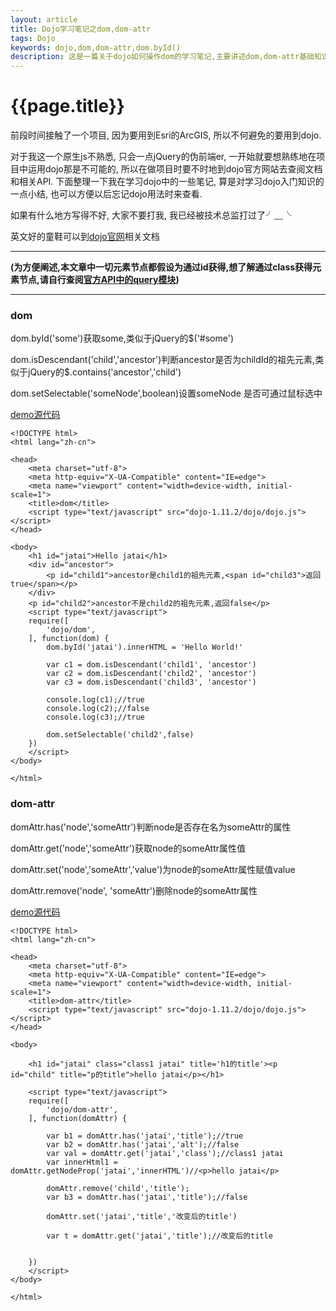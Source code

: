 ```yaml
--- 
layout: article 
title: Dojo学习笔记之dom,dom-attr
tags: Dojo
keywords: dojo,dom,dom-attr,dom.byId()
description: 这是一篇关于dojo如何操作dom的学习笔记,主要讲述dom,dom-attr基础知识,如:dom.byId()方法。
---
```

# {{page.title}}

前段时间接触了一个项目, 因为要用到Esri的ArcGIS, 所以不何避免的要用到dojo.

对于我这一个原生js不熟悉, 只会一点jQuery的伪前端er, 一开始就要想熟练地在项目中运用dojo那是不可能的, 所以在做项目时要不时地到dojo官方网站去查阅文档和相关API. 下面整理一下我在学习dojo中的一些笔记, 算是对学习dojo入门知识的一点小结, 也可以方便以后忘记dojo用法时来查看.

如果有什么地方写得不好, 大家不要打我, 我已经被技术总监打过了╯﹏╰

英文好的童鞋可以到[dojo官网](http://dojotoolkit.org/ 'dojo官方网站')相关文档

***
__(为方便阐述,本文章中一切元素节点都假设为通过id获得,想了解通过class获得元素节点,请自行查阅[官方API中的query模块](http://dojotoolkit.org/api/))__ 

***

### dom ###

dom.byId('some')获取some,类似于jQuery的$('#some')

dom.isDescendant('child','ancestor')判断ancestor是否为childId的祖先元素,类似于jQuery的$.contains('ancestor','child')

dom.setSelectable('someNode',boolean)设置someNode 是否可通过鼠标选中

[demo源代码](https://github.com/ytmjatai/dojo)

	<!DOCTYPE html>
	<html lang="zh-cn">

	<head>
	    <meta charset="utf-8">
	    <meta http-equiv="X-UA-Compatible" content="IE=edge">
	    <meta name="viewport" content="width=device-width, initial-scale=1">
	    <title>dom</title>
	    <script type="text/javascript" src="dojo-1.11.2/dojo/dojo.js"></script>
	</head>

	<body>
	    <h1 id="jatai">Hello jatai</h1>
	    <div id="ancestor">
	        <p id="child1">ancestor是child1的祖先元素,<span id="child3">返回true</span></p>
	    </div>
	    <p id="child2">ancestor不是child2的祖先元素,返回false</p>
	    <script type="text/javascript">
	    require([
	        'dojo/dom',
	    ], function(dom) {
	        dom.byId('jatai').innerHTML = 'Hello World!'

	        var c1 = dom.isDescendant('child1', 'ancestor')
	        var c2 = dom.isDescendant('child2', 'ancestor')
	        var c3 = dom.isDescendant('child3', 'ancestor')

	        console.log(c1);//true
	        console.log(c2);//false
	        console.log(c3);//true

	        dom.setSelectable('child2',false)
	    })
	    </script>
	</body>

	</html>


### dom-attr ###

domAttr.has('node','someAttr')判断node是否存在名为someAttr的属性

domAttr.get('node','someAttr')获取node的someAttr属性值 

domAttr.set('node','someAttr','value')为node的someAttr属性赋值value

domAttr.remove('node', 'someAttr')删除node的someAttr属性

[demo源代码](https://github.com/ytmjatai/dojo)

	<!DOCTYPE html>
	<html lang="zh-cn">

	<head>
	    <meta charset="utf-8">
	    <meta http-equiv="X-UA-Compatible" content="IE=edge">
	    <meta name="viewport" content="width=device-width, initial-scale=1">
	    <title>dom-attr</title>
	    <script type="text/javascript" src="dojo-1.11.2/dojo/dojo.js"></script>
	</head>

	<body>

	    <h1 id="jatai" class="class1 jatai" title='h1的title'><p id="child" title="p的title">hello jatai</p></h1>
	    
	    <script type="text/javascript">
	    require([
	        'dojo/dom-attr',
	    ], function(domAttr) {

	        var b1 = domAttr.has('jatai','title');//true
	        var b2 = domAttr.has('jatai','alt');//false
	        var val = domAttr.get('jatai','class');//class1 jatai
	        var innerHtml1 = domAttr.getNodeProp('jatai','innerHTML')//<p>hello jatai</p>

	        domAttr.remove('child','title');
	        var b3 = domAttr.has('jatai','title');//false

	        domAttr.set('jatai','title','改变后的title')

	        var t = domAttr.get('jatai','title');//改变后的title


	    })
	    </script>
	</body>

	</html>
